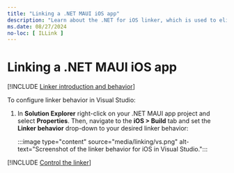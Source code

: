```yaml
---
title: "Linking a .NET MAUI iOS app"
description: "Learn about the .NET for iOS linker, which is used to eliminate unused code from a .NET MAUI iOS app in order to reduce its size."
ms.date: 08/27/2024
no-loc: [ ILLink ]
---
```


# Linking a .NET MAUI iOS app

[!INCLUDE [Linker introduction and behavior](../macios/includes/linker-behavior.md)]

To configure linker behavior in Visual Studio:

1. In **Solution Explorer** right-click on your .NET MAUI app project and select **Properties**. Then, navigate to the **iOS > Build** tab and set the **Linker behavior** drop-down to your desired linker behavior:

    :::image type="content" source="media/linking/vs.png" alt-text="Screenshot of the linker behavior for iOS in Visual Studio.":::

[!INCLUDE [Control the linker](../includes/linker-control.md)]
